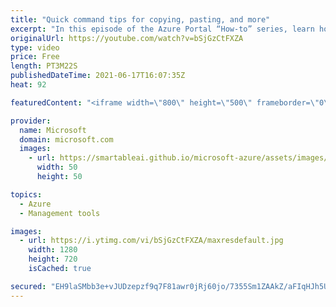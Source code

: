 ```yaml
---
title: "Quick command tips for copying, pasting, and more"
excerpt: "In this episode of the Azure Portal “How-to” series, learn how to quickly and easily copy the current view's title, print the current view, or go full screen increasing focus on the current view.   - Try out these features in the Azure portal: https://portal.azure.com  - Keep connected on Twitter: https://twitter.com/AzurePortal"
originalUrl: https://youtube.com/watch?v=bSjGzCtFXZA
type: video
price: Free
length: PT3M22S
publishedDateTime: 2021-06-17T16:07:35Z
heat: 92

featuredContent: "<iframe width=\"800\" height=\"500\" frameborder=\"0\" src=\"https://www.youtube.com/embed/bSjGzCtFXZA\" allow=\"accelerometer; autoplay; encrypted-media; gyroscope; picture-in-picture\" allowfullscreen></iframe>"

provider:
  name: Microsoft
  domain: microsoft.com
  images:
    - url: https://smartableai.github.io/microsoft-azure/assets/images/organizations/microsoft.com-50x50.jpg
      width: 50
      height: 50

topics:
  - Azure
  - Management tools

images:
  - url: https://i.ytimg.com/vi/bSjGzCtFXZA/maxresdefault.jpg
    width: 1280
    height: 720
    isCached: true

secured: "EH9laSMbb3e+vJUDzepzf9q7F81awr0jRj60jo/7355Sm1ZAAkZ/aFIqHJh5Uf51LfUBhfrZ+hn9ZcPmM5tzcWQ8ONYh2VT+U2ZY8Bx3S5Pu9zIKkBVTVOgZvC25WLKf9lHtb2j0LjkmDJ1VB844NxoAOn3q5rjxqB26ZbIvMMoq+vVVxM46rrqeYct2dzJLll1iCBFoNOc3Cd0jjfS8q3RPeICkTvH2sTWi00FU/puS3pnd4lA66zjxUTFl6tayU+eN6/ZmLQBEgX1F9NlZWLzkFNPwxyQHov4w7ETjIWNPcCSOWMyL367KpOhqqaSeq0QYMCYWURwonlzcm3Fa1LWogGOPa/p2zZ+evb/l9WUW+GCgIwhqPE1D2sGTw1FYRvTRTTA14gSFq6xeOKz8QuIzfj1qM1ke9ontv52Y4nQ=;Mwvf4rNowNRsoE6sQiJKEA=="
---
```


